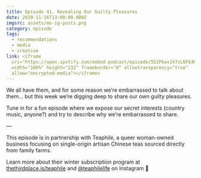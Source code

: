 ```yaml
---
title: Episode 41. Revealing Our Guilty Pleasures
date: 2020-11-16T13:00:00.000Z
imgsrc: assets/mo-ig-posts.png
category: episode
tags:
  - recommendations
  - media
  - creative
link: <iframe
  src="https://open.spotify.com/embed-podcast/episode/551PkwvIX7vLNFE4RfK70k"
  width="100%" height="232" frameborder="0" allowtransparency="true"
  allow="encrypted-media"></iframe>
---
```

We all have them, and for some reason we’re embarrassed to talk about them… but this week we’re digging deep to share our own guilty pleasures.

Tune in for a fun episode where we expose our secret interests (country music, anyone?) and try to describe why we’re embarrassed to share.



—⁣⁣⁣

This episode is in partnership with Teaphile, a queer woman-owned business focusing on single-origin artisan Chinese teas sourced directly from family farms.

Learn more about their winter subscription program at [thethirdplace.is/teaphile](https://thethirdplace.is/teaphile) and [@teaphilelife](https://www.instagram.com/teaphilelife/?hl=en) on Instagram 🍃